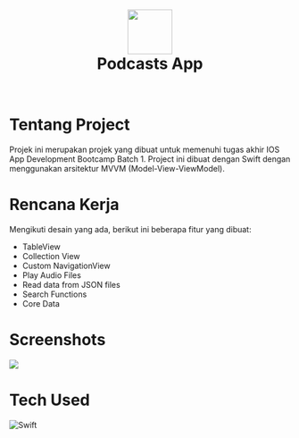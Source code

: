 <div align="center">
      <h1> <img src="https://res.cloudinary.com/dzwztfzvu/image/upload/v1667285026/avatar-1_rpum4l.png" width="80px"><br/>Podcasts App</h1>
     </div>
<p align="center"> <a href="https://anditorx.showwcase.com/" target="_blank"><img alt="" src="https://img.shields.io/badge/Website-EA4C89?style=normal&logo=dribbble&logoColor=white" style="vertical-align:center" /></a> <a href="https://twitter.com/anditorx" target="_blank"><img alt="" src="https://img.shields.io/badge/Twitter-1DA1F2?style=normal&logo=twitter&logoColor=white" style="vertical-align:center" /></a> <a href="https://id.linkedin.com/in/andirustianto}" target="_blank"><img alt="" src="https://img.shields.io/badge/LinkedIn-0077B5?style=normal&logo=linkedin&logoColor=white" style="vertical-align:center" /></a> </p>

# Tentang Project

Projek ini merupakan projek yang dibuat untuk memenuhi tugas akhir IOS App Development Bootcamp Batch 1. Project ini dibuat dengan Swift dengan menggunakan arsitektur MVVM (Model-View-ViewModel).

# Rencana Kerja

Mengikuti desain yang ada, berikut ini beberapa fitur yang dibuat:

- TableView
- Collection View
- Custom NavigationView
- Play Audio Files
- Read data from JSON files
- Search Functions
- Core Data

# Screenshots

<img src="https://res.cloudinary.com/dzwztfzvu/image/upload/v1669192771/img_cover_l1z5ir.png">

# Tech Used

![Swift](https://img.shields.io/badge/swift-F54A2A?style=for-the-badge&logo=swift&logoColor=white)

<!-- </> with 💛 by readMD (https://readmd.itsvg.in) -->
